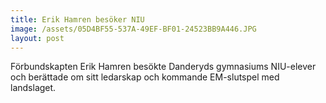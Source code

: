 ```yaml
---
title: Erik Hamren besöker NIU
image: /assets/05D4BF55-537A-49EF-BF01-24523BB9A446.JPG
layout: post
---
```

Förbundskapten Erik Hamren besökte Danderyds gymnasiums NIU-elever och berättade om sitt ledarskap och kommande EM-slutspel med landslaget.
